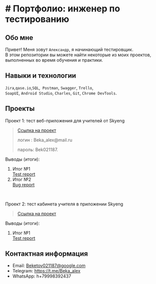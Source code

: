 # # Портфолио: инженер по тестированию

## Обо мне 

Привет! Меня зовут ``Александр``, я начинающий тестировщик. <br>
В этом репозитории вы можете найти некоторые из моих проектов, выполненных во время обучения и практики.
<br>

## Навыки и технологии
``Jira``,``qase.io``,``SQL``,`` Postman``, ``Swagger``, ``Trello``, <br>
``SoapUI``, ``Android Studio``, ``Charles``, ``Git``, ``Chrome DevTools``.




## Проекты

<p> Проект 1: тест веб-приложения для учителей от Skyeng</p>


> <a href=https://qa3-bug-report.atlassian.net/wiki/spaces/~71202090be8f285330410aacce6a16a00c3e9c/pages/884737/1-+2->Ссылка на проект</a>
> <p> логин : Beka_alex@mail.ru
> <p> пароль: Bek021187. </p>
 
 <p>Выводы (итоги):<p>
<ol>
  <li>Итог №1</li>
  <a href=https://qa3-bug-report.atlassian.net/wiki/spaces/~71202090be8f285330410aacce6a16a00c3e9c/pages/2588673>Test report</a>
  
   <li>Итог №2</li>
    <a href=https://qa3-bug-report.atlassian.net/jira/software/c/projects/LV1/issues>Bug report</a>
</ol>


<br> 

<p> Проект 2: тест кабинета учителя в приложении Skyeng</p>

>  <a href=https://qa3-bug-report.atlassian.net/wiki/spaces/~71202090be8f285330410aacce6a16a00c3e9c/pages/884737/1-+2->Ссылка на проект</a>
  
 
 <p>Выводы (итоги):<p>
<ol>
  <li>Итог №1</li>
   <a href=https://qa3-bug-report.atlassian.net/wiki/spaces/~71202090be8f285330410aacce6a16a00c3e9c/pages/2588673>Test report</a>
 
  
</ol>



## Контактная информация
- Email: Beketov021187@google.com
- Telegram: https://t.me/Beka_alex
- WhatsApp: h+79998392437
